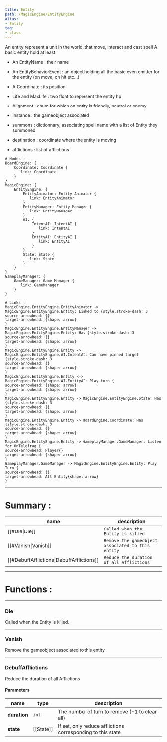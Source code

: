 ```yaml
---
title: Entity
path: /MagicEngine/EntityEngine
alias: 
- Entity
tag: 
- class
---
```

An entity represent a unit in the world, that move, interact and cast spell
A basic entity hold at least
- An EntityName : their name
- An EntityBehaviorEvent : an object holding all the basic even emitter for the entity (on move, on hit etc...)
- A Coordinate : its position
- Life and MaxLife : two float to represent the entity hp
- Alignment : enum for which an entity is friendly, neutral or enemy
- Instance : the gameobject associated
- summons : dictionnary, associating spell name with a list of Entity they summoned

- destination : coordinate where the entity is moving
- afflictions : list of afflictions
```d2
# Nodes :
BoardEngine: {
    Coordinate: Coordinate {
       link: Coordinate
    }
}
MagicEngine: {
    EntityEngine: {
        EntityAnimator: Entity Animator {
           link: EntityAnimator
        }
        EntityManager: Entity Manager {
           link: EntityManager
        }
        AI: {
            IntentAI: IntentAI {
               link: IntentAI
            }
            EntityAI: EntityAI {
               link: EntityAI
            }
        }
        State: State {
           link: State
        }
    }
}
GameplayManager: {
    GameManager: Game Manager {
       link: GameManager
    }
}

# Links :
MagicEngine.EntityEngine.EntityAnimator -> MagicEngine.EntityEngine.Entity: Linked to {style.stroke-dash: 3
source-arrowhead: {}
target-arrowhead: {shape: arrow}
}
MagicEngine.EntityEngine.EntityManager -> MagicEngine.EntityEngine.Entity: Has {style.stroke-dash: 3
source-arrowhead: {}
target-arrowhead: {shape: arrow}
}
MagicEngine.EntityEngine.Entity -> MagicEngine.EntityEngine.AI.IntentAI: Can have pinned target {style.stroke-dash: 3
source-arrowhead: {}
target-arrowhead: {shape: arrow}
}
MagicEngine.EntityEngine.Entity <-> MagicEngine.EntityEngine.AI.EntityAI: Play turn {
source-arrowhead: {shape: arrow}
target-arrowhead: {shape: arrow}
}
MagicEngine.EntityEngine.Entity -> MagicEngine.EntityEngine.State: Has {style.stroke-dash: 3
source-arrowhead: {}
target-arrowhead: {shape: arrow}
}
MagicEngine.EntityEngine.Entity -> BoardEngine.Coordinate: Has {style.stroke-dash: 3
source-arrowhead: {}
target-arrowhead: {shape: arrow}
}
MagicEngine.EntityEngine.Entity -> GameplayManager.GameManager: Listen for OnTelefrag {
source-arrowhead: Player{}
target-arrowhead: {shape: arrow}
}
GameplayManager.GameManager -> MagicEngine.EntityEngine.Entity: Play Turn {
source-arrowhead: {}
target-arrowhead: All Entity{shape: arrow}
}

```
---
# Summary :
name|description
----|----
[[#Die\|Die]] | `Called when the Entity is killed.`
[[#Vanish\|Vanish]] | `Remove the gameobject associated to this entity`
[[#DebuffAfflictions\|DebuffAfflictions]] | `Reduce the duration of all Afflictions`

---
# Functions :

---
### Die
Called when the Entity is killed.

---
### Vanish
Remove the gameobject associated to this entity

---
### DebuffAfflictions
Reduce the duration of all Afflictions

#### Parameters
name|type|description
-----|-----|-----
**duration**|`int`|The number of turn to remove (-1 to clear all)
**state**|[[State]]|If set, only reduce afflictions corresponding to this state
